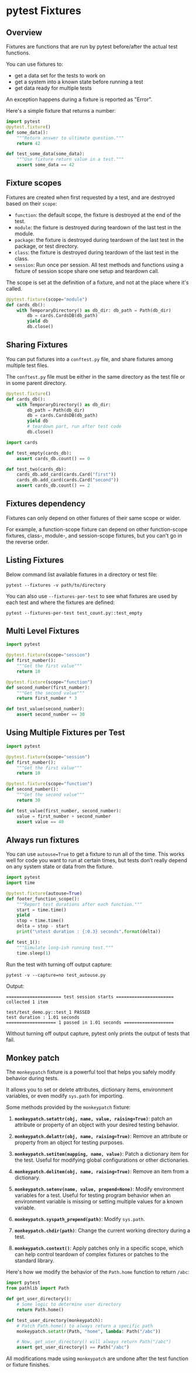 # pytest Fixtures

## Overview

Fixtures are functions that are run by pytest before/after the actual test functions.

You can use fixtures to:
- get a data set for the tests to work on
- get a system into a known state before running a test
- get data ready for multiple tests

An exception happens during a fixture is reported as "Error".

Here's a simple fixture that returns a number:
```py
import pytest
@pytest.fixture()
def some_data():
    """Return answer to ultimate question."""
    return 42

def test_some_data(some_data):
    """Use fixture return value in a test."""
    assert some_data == 42
```


## Fixture scopes

Fixtures are created when first requested by a test, and are destroyed based on their `scope`:

- `function`: the default scope, the fixture is destroyed at the end of the test.
- `module`: the fixture is destroyed during teardown of the last test in the module.
- `package`: the fixture is destroyed during teardown of the last test in the package, or test directory.
- `class`: the fixture is destroyed during teardown of the last test in the class.
- `session`: Run once per session. All test methods and functions using a fixture of session scope share one setup and teardown call.

The scope is set at the definition of a fixture, and not at the place where it's called. 

```py
@pytest.fixture(scope="module")
def cards_db():
    with TemporaryDirectory() as db_dir: db_path = Path(db_dir)
        db = cards.CardsDB(db_path)
        yield db
        db.close()
```


## Sharing Fixtures

You can put fixtures into a `conftest.py` file, and share fixtures among multiple test files.

The `conftest.py` file must be either in the same directory as the test file or in some parent directory.

```py filename="path/conftest.py"
@pytest.fixture()
def cards_db():
    with TemporaryDirectory() as db_dir:
        db_path = Path(db_dir)
        db = cards.CardsDB(db_path)
        yield db
        # teardown part, run after test code
        db.close()
```

```py filename="path/test_count.py"
import cards

def test_empty(cards_db):
    assert cards_db.count() == 0

def test_two(cards_db):
    cards_db.add_card(cards.Card("first"))
    cards_db.add_card(cards.Card("second"))
    assert cards_db.count() == 2    
```


## Fixtures dependency

Fixtures can only depend on other fixtures of their same scope or wider.

For example, a function-scope fixture can depend on other function-scope fixtures, class-, module-, and session-scope fixtures, but you can't go in the reverse order.


## Listing Fixtures

Below command list available fixtures in a directory or test file:
```shell
pytest --fixtures -v path/to/directory
```

You can also use `--fixtures-per-test` to see what fixtures are used by each test and where the fixtures are defined:
```shell
pytest --fixtures-per-test test_count.py::test_empty
```


## Multi Level Fixtures

```py
import pytest

@pytest.fixture(scope="session")
def first_number():
    """Get the first value"""
    return 10

@pytest.fixture(scope="function")
def second_number(first_number):
    """Get the second value"""
    return first_number * 3

def test_value(second_number):
    assert second_number == 30
```


## Using Multiple Fixtures per Test

```py
import pytest

@pytest.fixture(scope="session")
def first_number():
    """Get the first value"""
    return 10

@pytest.fixture(scope="function")
def second_number():
    """Get the second value"""
    return 30

def test_value(first_number, second_number):
    value = first_number + second_number
    assert value == 40
```


## Always run fixtures

You can use `autouse=True` to get a fixture to run all of the time. This works well for code you want to run at certain times, but tests don’t really depend on any system state or data from the fixture.

```py filename="test_autouse.py"
import pytest
import time

@pytest.fixture(autouse=True)
def footer_function_scope():
    """Report test durations after each function."""
    start = time.time()
    yield
    stop = time.time()
    delta = stop - start
    print("\ntest duration : {:0.3} seconds".format(delta))

def test_1():
    """Simulate long-ish running test."""
    time.sleep(1)
```

Run the test with turning off output capture:
```shell
pytest -v --capture=no test_autouse.py
```

Output:
```
===================== test session starts ======================
collected 1 item

test/test_demo.py::test_1 PASSED
test duration : 1.01 seconds
=================== 1 passed in 1.01 seconds ===================
```

Without turning off output capture, pytest only prints the output of tests that fail.


## Monkey patch

The `monkeypatch` fixture is a powerful tool that helps you safely modify behavior during tests.

It allows you to set or delete attributes, dictionary items, environment variables, or even modify `sys.path` for importing. 

Some methods provided by the `monkeypatch` fixture:

1. **`monkeypatch.setattr(obj, name, value, raising=True)`**: patch an attribute or property of an object with your desired testing behavior.

2. **`monkeypatch.delattr(obj, name, raising=True)`**: Remove an attribute or property from an object for testing purposes.

3. **`monkeypatch.setitem(mapping, name, value)`**: Patch a dictionary item for the test. Useful for modifying global configurations or other dictionaries.

4. **`monkeypatch.delitem(obj, name, raising=True)`**: Remove an item from a dictionary.

5. **`monkeypatch.setenv(name, value, prepend=None)`**: Modify environment variables for a test. Useful for testing program behavior when an environment variable is missing or setting multiple values for a known variable.

6. **`monkeypatch.syspath_prepend(path)`**: Modify `sys.path`.

7. **`monkeypatch.chdir(path)`**: Change the current working directory during a test.

8. **`monkeypatch.context()`**: Apply patches only in a specific scope, which can help control teardown of complex fixtures or patches to the standard library.


Here's how we modify the behavior of the `Path.home` function to return `/abc`:

```python
import pytest
from pathlib import Path

def get_user_directory():
    # Some logic to determine user directory
    return Path.home()

def test_user_directory(monkeypatch):
    # Patch Path.home() to always return a specific path
    monkeypatch.setattr(Path, "home", lambda: Path("/abc"))

    # Now, get_user_directory() will always return Path("/abc")
    assert get_user_directory() == Path("/abc")
```

All modifications made using `monkeypatch` are undone after the test function or fixture finishes.